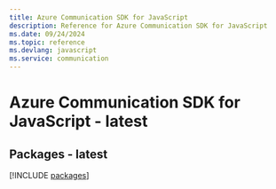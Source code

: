 ```yaml
---
title: Azure Communication SDK for JavaScript
description: Reference for Azure Communication SDK for JavaScript
ms.date: 09/24/2024
ms.topic: reference
ms.devlang: javascript
ms.service: communication
---
```

# Azure Communication SDK for JavaScript - latest
## Packages - latest
[!INCLUDE [packages](communication-index.md)]
